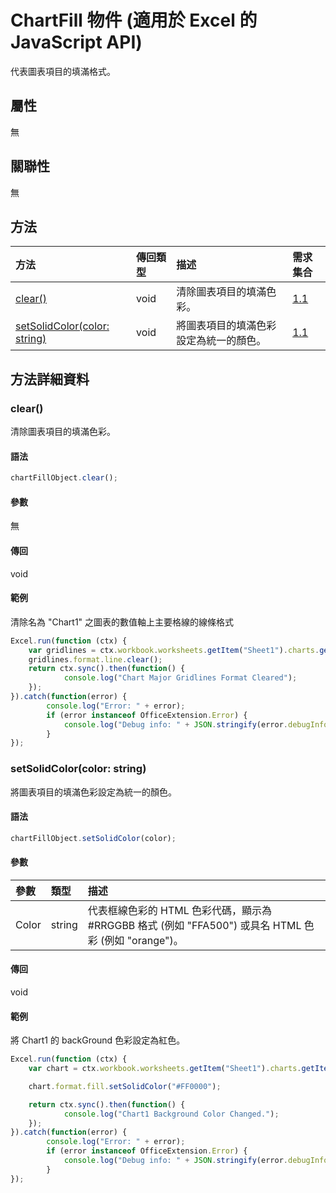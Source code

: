 ﻿# <a name="chartfill-object-javascript-api-for-excel"></a>ChartFill 物件 (適用於 Excel 的 JavaScript API)

代表圖表項目的填滿格式。

## <a name="properties"></a>屬性

無

## <a name="relationships"></a>關聯性
無


## <a name="methods"></a>方法

| 方法           | 傳回類型    |描述| 需求集合|
|:---------------|:--------|:----------|:----|
|[clear()](#clear)|void|清除圖表項目的填滿色彩。|[1.1](../requirement-sets/excel-api-requirement-sets.md)|
|[setSolidColor(color: string)](#setsolidcolorcolor-string)|void|將圖表項目的填滿色彩設定為統一的顏色。|[1.1](../requirement-sets/excel-api-requirement-sets.md)|

## <a name="method-details"></a>方法詳細資料


### <a name="clear"></a>clear()
清除圖表項目的填滿色彩。

#### <a name="syntax"></a>語法
```js
chartFillObject.clear();
```

#### <a name="parameters"></a>參數
無

#### <a name="returns"></a>傳回
void

#### <a name="examples"></a>範例

清除名為 "Chart1" 之圖表的數值軸上主要格線的線條格式

```js
Excel.run(function (ctx) { 
    var gridlines = ctx.workbook.worksheets.getItem("Sheet1").charts.getItem("Chart1").axes.valueAxis.majorGridlines;    
    gridlines.format.line.clear();
    return ctx.sync().then(function() {
            console.log("Chart Major Gridlines Format Cleared");
    });
}).catch(function(error) {
        console.log("Error: " + error);
        if (error instanceof OfficeExtension.Error) {
            console.log("Debug info: " + JSON.stringify(error.debugInfo));
        }
});
```

### <a name="setsolidcolorcolor-string"></a>setSolidColor(color: string)
將圖表項目的填滿色彩設定為統一的顏色。

#### <a name="syntax"></a>語法
```js
chartFillObject.setSolidColor(color);
```

#### <a name="parameters"></a>參數
| 參數	       | 類型    |描述|
|:---------------|:--------|:----------|
|Color|string|代表框線色彩的 HTML 色彩代碼，顯示為 #RRGGBB 格式 (例如 "FFA500") 或具名 HTML 色彩 (例如 "orange")。|

#### <a name="returns"></a>傳回
void

#### <a name="examples"></a>範例

將 Chart1 的 backGround 色彩設定為紅色。

```js
Excel.run(function (ctx) { 
    var chart = ctx.workbook.worksheets.getItem("Sheet1").charts.getItem("Chart1");    

    chart.format.fill.setSolidColor("#FF0000");

    return ctx.sync().then(function() {
            console.log("Chart1 Background Color Changed.");
    });
}).catch(function(error) {
        console.log("Error: " + error);
        if (error instanceof OfficeExtension.Error) {
            console.log("Debug info: " + JSON.stringify(error.debugInfo));
        }
});
```
